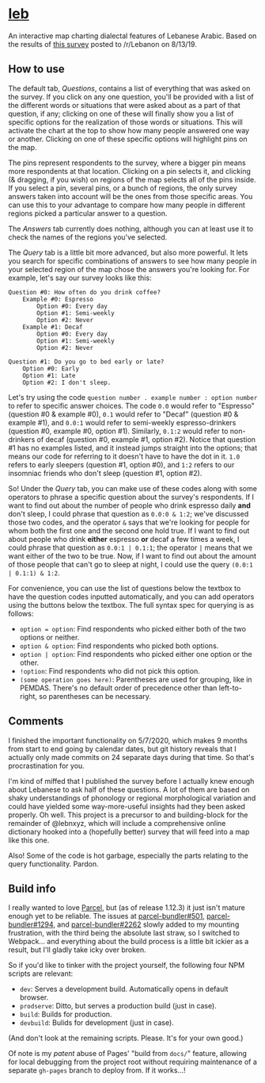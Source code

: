 # [leb](https://lebnxyz.github.io/lebmap)
An interactive map charting dialectal features of Lebanese Arabic. Based on the results of
[this survey](https://forms.gle/U4h1xtSJZ5nnv5Ku7) posted to /r/Lebanon on 8/13/19.

## How to use
The default tab, *Questions*, contains a list of everything that was asked on the survey. If you click on any one question,
you'll be provided with a list of the different words or situations that were asked about as a part of that
question, if any; clicking on one of these will finally show you a list of specific options for the realization of those
words or situations. This will activate the chart at the top to show how many people answered one way or another. Clicking
on one of these specific options will highlight pins on the map.

The pins represent respondents to the survey, where a bigger pin means more respondents at that location.
Clicking on a pin selects it, and clicking (& dragging, if you wish) on regions of the map selects all of the pins inside.
If you select a pin, several pins, or a bunch of regions, the only survey answers taken into account will be the ones from
those specific areas. You can use this to your advantage to compare how many people in different regions picked a particular
answer to a question.

The *Answers* tab currently does nothing, although you can at least use it to check the names of the regions you've selected.

The *Query* tab is a little bit more advanced, but also more powerful. It lets you search for specific combinations of answers
to see how many people in your selected region of the map chose the answers you're looking for. For example, let's say our survey
looks like this:

```
Question #0: How often do you drink coffee?
    Example #0: Espresso
        Option #0: Every day
        Option #1: Semi-weekly
        Option #2: Never
    Example #1: Decaf
        Option #0: Every day
        Option #1: Semi-weekly
        Option #2: Never

Question #1: Do you go to bed early or late?
    Option #0: Early
    Option #1: Late
    Option #2: I don't sleep.
```

Let's try using the code `question number . example number : option number` to refer to specific answer choices. The code `0.0`
would refer to "Espresso" (question #0 & example #0), `0.1` would refer to "Decaf" (question #0 & example #1), and `0.0:1` would
refer to semi-weekly espresso-drinkers (question #0, example #0, option #1). Similarly, `0.1:2` would refer to non-drinkers of decaf
(question #0, example #1, option #2). Notice that question #1 has no examples listed, and it instead jumps straight into the options;
that means our code for referring to it doesn't have to have the dot in it. `1.0` refers to early sleepers (question #1, option #0),
and `1:2` refers to our insomniac friends who don't sleep (question #1, option #2).

So! Under the *Query* tab, you can make use of these codes along with some operators to phrase a specific question about the survey's
respondents. If I want to find out about the number of people who drink espresso daily **and** don't sleep, I could phrase that question
as `0.0:0 & 1:2`; we've discussed those two codes, and the operator `&` says that we're looking for people for whom both the first one
and the second one hold true. If I want to find out about people who drink **either** espresso **or** decaf a few times a week, I could
phrase that question as `0.0:1 | 0.1:1`; the operator `|` means that we want either of the two to be true. Now, if I want to find out
about the amount of those people that can't go to sleep at night, I could use the query `(0.0:1 | 0.1:1) & 1:2`.

For convenience, you can use the list of questions below the textbox to have the question codes inputted automatically, and
you can add operators using the buttons below the textbox. The full syntax spec for querying is as follows:
- `option = option`: Find respondents who picked either both of the two options or neither.
- `option & option`: Find respondents who picked both options.
- `option | option`: Find respondents who picked either one option or the other.
- `!option`: Find respondents who did not pick this option.
- `(some operation goes here)`: Parentheses are used for grouping, like in PEMDAS. There's no default order of precedence other than
  left-to-right, so parentheses can be necessary.

## Comments
I finished the important functionality on 5/7/2020, which makes 9 months from start to end going by calendar dates, but
git history reveals that I actually only made commits on 24 separate days during that time. So that's procrastination
for you.

I'm kind of miffed that I published the survey before I actually knew enough about Lebanese to ask half of these questions.
A lot of them are based on shaky understandings of phonology or regional morphological variation and could have yielded
some way-more-useful insights had they been asked properly. Oh well. This project is a precursor to and building-block for
the remainder of @lebnxyz, which will include a comprehensive online dictionary hooked into a (hopefully better) survey that
will feed into a map like this one.

Also! Some of the code is hot garbage, especially the parts relating to the query functionality. Pardon.

## Build info
I really wanted to love [Parcel](https://parceljs.org), but (as of release 1.12.3) it just isn't mature enough yet to be reliable.
The issues at [parcel-bundler#501](https://github.com/parcel-bundler/parcel/issues/501),
[parcel-bundler#1294](https://github.com/parcel-bundler/parcel/issues/1294), and
[parcel-bundler#2262](https://github.com/parcel-bundler/parcel/issues/2262) slowly added to my mounting frustration, with the
third being the absolute last straw, so I switched to Webpack... and everything about the build process is a little bit ickier
as a result, but I'll gladly take icky over broken.

So if you'd like to tinker with the project yourself, the following four NPM scripts are relevant:

- `dev`: Serves a development build. Automatically opens in default browser.
- `prodserve`: Ditto, but serves a production build (just in case).
- `build`: Builds for production.
- `devbuild`: Bulids for development (just in case).

(And don't look at the remaining scripts. Please. It's for your own good.)

Of note is my *patent* abuse of Pages' "build from `docs/`" feature, allowing for local debugging from the project
root without requiring maintenance of a separate `gh-pages` branch to deploy from. If it works...!
